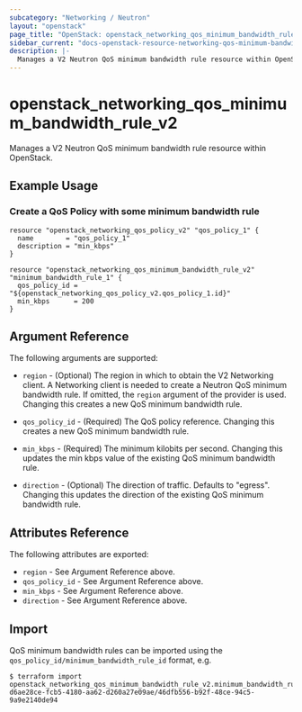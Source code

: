```yaml
---
subcategory: "Networking / Neutron"
layout: "openstack"
page_title: "OpenStack: openstack_networking_qos_minimum_bandwidth_rule_v2"
sidebar_current: "docs-openstack-resource-networking-qos-minimum-bandwidth-rule-v2"
description: |-
  Manages a V2 Neutron QoS minimum bandwidth rule resource within OpenStack.
---
```


# openstack\_networking\_qos\_minimum\_bandwidth\_rule\_v2

Manages a V2 Neutron QoS minimum bandwidth rule resource within OpenStack.

## Example Usage

### Create a QoS Policy with some minimum bandwidth rule

```hcl
resource "openstack_networking_qos_policy_v2" "qos_policy_1" {
  name        = "qos_policy_1"
  description = "min_kbps"
}

resource "openstack_networking_qos_minimum_bandwidth_rule_v2" "minimum_bandwidth_rule_1" {
  qos_policy_id = "${openstack_networking_qos_policy_v2.qos_policy_1.id}"
  min_kbps      = 200
}
```

## Argument Reference

The following arguments are supported:

* `region` - (Optional) The region in which to obtain the V2 Networking client.
    A Networking client is needed to create a Neutron QoS minimum bandwidth rule. If omitted, the
    `region` argument of the provider is used. Changing this creates a new QoS minimum bandwidth rule.
    
* `qos_policy_id` - (Required) The QoS policy reference. Changing this creates a new QoS minimum bandwidth rule.
   
* `min_kbps` - (Required) The minimum kilobits per second. Changing this updates the min kbps value of the existing
    QoS minimum bandwidth rule.

* `direction` - (Optional) The direction of traffic. Defaults to "egress". Changing this updates the direction of the
    existing QoS minimum bandwidth rule.
    
## Attributes Reference

The following attributes are exported:

* `region` - See Argument Reference above.
* `qos_policy_id` - See Argument Reference above.
* `min_kbps` - See Argument Reference above.
* `direction` - See Argument Reference above.

## Import

QoS minimum bandwidth rules can be imported using the `qos_policy_id/minimum_bandwidth_rule_id` format, e.g.

```
$ terraform import openstack_networking_qos_minimum_bandwidth_rule_v2.minimum_bandwidth_rule_1 d6ae28ce-fcb5-4180-aa62-d260a27e09ae/46dfb556-b92f-48ce-94c5-9a9e2140de94
```